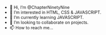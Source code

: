 - 👋 Hi, I’m @ChapterNinetyNine
- 👀 I’m interested in HTML, CSS & JAVASCRIPT. 
- 🌱 I’m currently learning JAVASCRIPT.
- 💞️ I’m looking to collaborate on projects.
- 📫 How to reach me...

<!---
ChapterNinetyNine/ChapterNinetyNine is a ✨ special ✨ repository because its `README.md` (this file) appears on your GitHub profile.
You can click the Preview link to take a look at your changes.
--->

